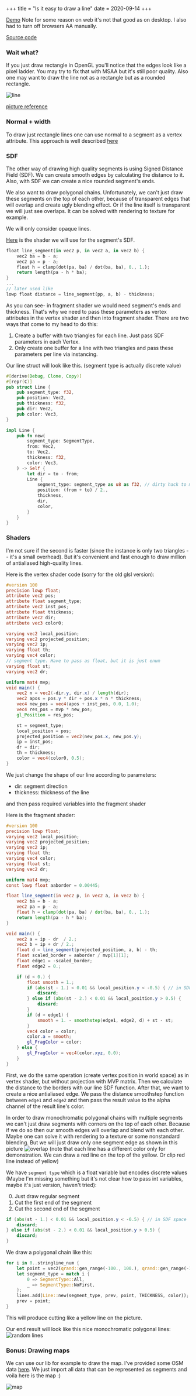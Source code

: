 +++
title = "Is it easy to draw a line"
date = 2020-09-14
+++
<!-- ![lines_square](lines_square.jpg) -->

[Demo](https://pum-purum-pum-pum.github.io/lines/) Note for some reason on web
it's not that good as on desktop. I also had to turn off browsers AA manually.

[Source code](https://github.com/pum-purum-pum-pum/Lines)

### Wait what?

If you just draw rectangle in OpenGL you'll
notice that the edges look like a pixel ladder.
You may try to fix that with MSAA but it's still poor quality.
Also one may want to draw the line not as a rectangle but as a rounded rectangle.

![line](line.gif)

[picture reference](https://www.displaydaily.com/?view=article&id=102:antialiasing&catid=118:word-of-the-week)

### Normal + width

To draw just rectangle lines one can use normal to a segment as a vertex attribute.
This approach is well described [here](https://blog.mapbox.com/drawing-antialiased-lines-with-opengl-8766f34192dc)

### SDF

The other way of drawing high quality segments is using Signed Distance Field (SDF).
We can create smooth edges by calculating the distance to it.
Also, with SDF we can create a nice rounded segment's ends.

We also want to draw polygonal chains.
Unfortunately, we can't just draw these segments on the top of each other,
because of transparent edges that will overlap and create ugly blending effect.
Or if the line itself is transparent we will just see overlaps.
It can be solved with rendering to texture for example.

We will only consider opaque lines.

[Here](https://www.shadertoy.com/view/Wlfyzl)
is the shader we will use for the segment's SDF.

```Rust
float line_segment(in vec2 p, in vec2 a, in vec2 b) {
    vec2 ba = b - a;
    vec2 pa = p - a;
    float h = clamp(dot(pa, ba) / dot(ba, ba), 0., 1.);
    return length(pa - h * ba);
}
...
// later used like
lowp float distance = line_segment(pp, a, b) - thickness;
```

As you can see- in fragment shader we would need segment's ends and thickness.
That's why we need to pass these parameters as vertex attributes in the vertex
shader and then into fragment shader.
There are two ways that come to my head to do this:

1) Create a buffer with two triangles for each line.
Just pass SDF parameters in each Vertex.
2) Only create one buffer for a line with two triangles and pass
these parameters per line via instancing.

Our line struct will look like this. (segment type is actually discrete value)

```Rust
#[derive(Debug, Clone, Copy)]
#[repr(C)]
pub struct Line {
    pub segment_type: f32,
    pub position: Vec2,
    pub thickness: f32,
    pub dir: Vec2,
    pub color: Vec3,
}

impl Line {
    pub fn new(
        segment_type: SegmentType,
        from: Vec2,
        to: Vec2,
        thickness: f32,
        color: Vec3,
    ) -> Self {
        let dir = to - from;
        Line {
            segment_type: segment_type as u8 as f32, // dirty hack to make OpenGL happy
            position: (from + to) / 2.,
            thickness,
            dir,
            color,
        }
    }
}
```

### Shaders

I'm not sure if the second is faster (since the instance is only two triangles --
it's a small overhead).
But it's convenient and fast enough
to draw million of antialiased high-quality lines.

Here is the vertex shader code (sorry for the old glsl version):

```GLSL
#version 100
precision lowp float;
attribute vec2 pos;
attribute float segment_type;
attribute vec2 inst_pos;
attribute float thickness;
attribute vec2 dir;
attribute vec3 color0;

varying vec2 local_position;
varying vec2 projected_position;
varying vec2 ip;
varying float th;
varying vec4 color;
// segment type. Have to pass as float, but it is just enum
varying float st;
varying vec2 dr;

uniform mat4 mvp;
void main() {
    vec2 n = vec2(-dir.y, dir.x) / length(dir);
    vec2 apos = pos.y * dir + pos.x * n * thickness;
    vec4 new_pos = vec4(apos + inst_pos, 0.0, 1.0);
    vec4 res_pos = mvp * new_pos;
    gl_Position = res_pos;

    st = segment_type;
    local_position = pos;
    projected_position = vec2(new_pos.x, new_pos.y);
    ip = inst_pos;
    dr = dir;
    th = thickness;
    color = vec4(color0, 0.5);
}
```

We just change the shape of our line according to parameters:

- dir: segment direction
- thickness: thickness of the line

and then pass required variables into the fragment shader

Here is the fragment shader:

```glsl
#version 100
precision lowp float;
varying vec2 local_position;
varying vec2 projected_position;
varying vec2 ip;
varying float th;
varying vec4 color;
varying float st;
varying vec2 dr;

uniform mat4 mvp;
const lowp float aaborder = 0.00445;

float line_segment(in vec2 p, in vec2 a, in vec2 b) {
    vec2 ba = b - a;
    vec2 pa = p - a;
    float h = clamp(dot(pa, ba) / dot(ba, ba), 0., 1.);
    return length(pa - h * ba);
}

void main() {
    vec2 a = ip - dr  / 2.;
    vec2 b = ip + dr / 2.;
    float d = line_segment(projected_position, a, b) - th;
    float scaled_border = aaborder / mvp[1][1];
    float edge1 = -scaled_border;
    float edge2 = 0.;

    if (d < 0.) {
        float smooth = 1.;
        if (abs(st - 1.) < 0.01 && local_position.y < -0.5) { // in SDF space
            discard;
        } else if (abs(st - 2.) < 0.01 && local_position.y > 0.5) {
            discard;
        }
        if (d > edge1) {
            smooth = 1. - smoothstep(edge1, edge2, d) + st - st;
        }
        vec4 color = color;
        color.a = smooth;
        gl_FragColor = color;
    } else {
        gl_FragColor = vec4(color.xyz, 0.0);
    }
}
```

First, we do the same operation (create vertex position in world space) as in
vertex shader, but without projection with MVP matrix.
Then we calculate the distance to the borders with our line SDF function.
After that, we want to create a nice antialiased edge.
We pass the distance smoothstep function between `edge1` and `edge2` and then
pass the result value to the alpha channel of the result line's color.

In order to draw monochromatic polygonal chains with multiple segments we can't
just draw segments with corners on the top of each other.
Because if we do so then our smooth edges will overlap and blend with each other.
Maybe one can solve it with rendering to a texture or some nonstandard blending.
But we will just draw only one segment edge as shown in this picture
![overlap](overlap.jpg)
(note that each line has a different color only for demonstration.
We can draw a red line on the top of the yellow. Or clip red line instead of yellow)

We have `segment type` which is a float variable but encodes discrete values
(Maybe I'm missing something but it's not clear how to pass int variables,
maybe it's just version, haven't tried):

0) Just draw regular segment
1) Cut the first end of the segment
2) Cut the second end of the segment

```glsl
if (abs(st - 1.) < 0.01 && local_position.y < -0.5) { // in SDF space
    discard;
} else if (abs(st - 2.) < 0.01 && local_position.y > 0.5) {
    discard;
}
```

We draw a polygonal chain like this:

```Rust
for i in 0..stringline_num {
    let point = vec2(qrand::gen_range(-100., 100.), qrand::gen_range(-100., 100.));
    let segment_type = match i {
        0 => SegmentType::All,
        _ => SegmentType::NoFirst,
    };
    lines.add(Line::new(segment_type, prev, point, THICKNESS, color));
    prev = point;
}
```

This will produce cutting like a yellow line on the picture.

Our end result will look like this nice monochromatic polygonal lines:
![random lines](random_lines.png)

### Bonus: Drawing maps

We can use our lib for example to draw the map.
I've provided some OSM data [here](https://drive.google.com/file/d/16wjW3wh0f_nt9-J1ninXNTQwgeAVSawL/view?usp=sharing).
We just import all data that can be represented
as segments and voila here is the map :)

![map](map.gif)
